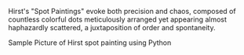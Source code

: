 
Hirst's "Spot Paintings" evoke both precision and chaos, composed of countless colorful dots meticulously arranged yet appearing almost haphazardly scattered, a juxtaposition of order and spontaneity.

Sample Picture of Hirst spot painting using Python
